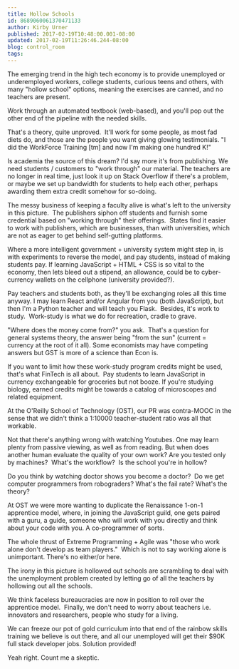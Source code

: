 ```yaml
---
title: Hollow Schools
id: 8689060061370471133
author: Kirby Urner
published: 2017-02-19T10:48:00.001-08:00
updated: 2017-02-19T11:26:46.244-08:00
blog: control_room
tags: 
---
```


The emerging trend in the high tech economy is to provide unemployed or 
underemployed workers, college students, curious teens and others, with 
many "hollow school" options, meaning the exercises are canned, and no 
teachers are present.

Work through an automated textbook (web-based), and you'll pop out the other end of the pipeline with the needed skills.

That's a theory, quite unproved.  It'll work for some people, as most 
fad diets do, and those are the people you want giving glowing 
testimonials. "I did the WorkForce Training [tm] and now I'm making one 
hundred K!"

Is academia the source of this dream? I'd say more it's from publishing.
 We need students / customers to "work through" our material. The 
teachers are no longer in real time, just look it up on Stack Overflow if
 there's a problem, or maybe we set up bandwidth for students to help 
each other, perhaps awarding them extra credit somehow for so-doing.

The messy business of keeping a faculty alive is what's left to the 
university in this picture.  The publishers siphon off students and 
furnish some credential based on "working through" their offerings.  
States find it easier to work with publishers, which are businesses, 
than with universities, which are not as eager to get behind 
self-gutting platforms.

Where a more intelligent government + university system might step in, 
is with experiments to reverse the model, and pay students, instead of 
making students pay. If learning JavaScript + HTML + CSS is so vital to 
the economy, then lets bleed out a stipend, an allowance, could be to
cyber-currency wallets on the cellphone (university provided?).

Pay teachers and students both, as they'll be exchanging roles all this 
time anyway. I may learn React and/or Angular from you (both 
JavaScript), but then I'm a Python teacher and will teach you Flask.  
Besides, it's work to study.  Work-study is what we do for recreation, 
cradle to grave.

"Where does the money come from?" you ask.  That's a question for 
general systems theory, the answer being "from the sun" (current = 
currency at the root of it all). Some economists may have competing 
answers but GST is more of a science than Econ is.

If you want to limit how these work-study program credits might be used,
 that's what FinTech is all about.  Pay students to learn JavaScript in 
currency exchangeable for groceries but not booze. If you're studying 
biology, earned credits might be towards a catalog of microscopes and 
related equipment.

At the O'Reilly School of Technology (OST), our PR was contra-MOOC in 
the sense that we didn't think a 1:10000 teacher-student ratio was all 
that workable.

Not that there's anything wrong with watching Youtubes. One may learn 
plenty from passive viewing, as well as from reading. But when does 
another human evaluate the quality of your own work? Are you tested only
 by machines?  What's the workflow?  Is the school you're in hollow?

Do you think by watching doctor shows you become a doctor?  Do we get 
computer programmers from robograders? What's the fail rate? What's the 
theory?

At OST we were more wanting to duplicate the Renaissance 1-on-1 
apprentice model, where, in joining the JavaScript guild, one gets 
paired with a guru, a guide, someone who will work with you directly and
 think about your code with you. A co-programmer of sorts.

The whole thrust of Extreme Programming + Agile was "those who work 
alone don't develop as team players."  Which is not to say working alone
 is unimportant. There's no either/or here.

The irony in this picture is hollowed out schools are scrambling to deal
 with the unemployment problem created by letting go of all the teachers by hollowing out all the schools.

We think faceless bureaucracies are now in position to roll over the 
apprentice model.  Finally, we don't need to worry about teachers i.e. 
innovators and researchers, people who study for a living. 

We can freeze our pot of gold curriculum into that end of the rainbow 
skills training we believe is out there, and all our unemployed will get
 their $90K full stack developer jobs. Solution provided!

Yeah right. Count me a skeptic.